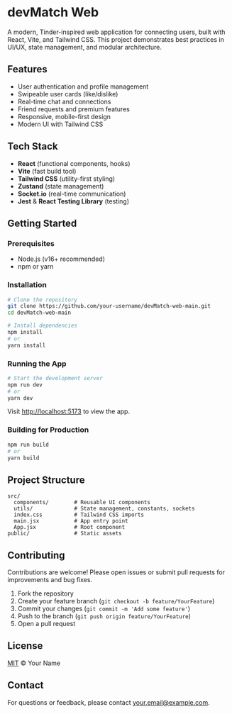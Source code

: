 # devMatch Web

A modern, Tinder-inspired web application for connecting users, built with React, Vite, and Tailwind CSS. This project demonstrates best practices in UI/UX, state management, and modular architecture.

## Features
- User authentication and profile management
- Swipeable user cards (like/dislike)
- Real-time chat and connections
- Friend requests and premium features
- Responsive, mobile-first design
- Modern UI with Tailwind CSS

## Tech Stack
- **React** (functional components, hooks)
- **Vite** (fast build tool)
- **Tailwind CSS** (utility-first styling)
- **Zustand** (state management)
- **Socket.io** (real-time communication)
- **Jest** & **React Testing Library** (testing)

## Getting Started

### Prerequisites
- Node.js (v16+ recommended)
- npm or yarn

### Installation
```bash
# Clone the repository
git clone https://github.com/your-username/devMatch-web-main.git
cd devMatch-web-main

# Install dependencies
npm install
# or
yarn install
```

### Running the App
```bash
# Start the development server
npm run dev
# or
yarn dev
```
Visit [http://localhost:5173](http://localhost:5173) to view the app.

### Building for Production
```bash
npm run build
# or
yarn build
```

## Project Structure
```
src/
  components/        # Reusable UI components
  utils/             # State management, constants, sockets
  index.css          # Tailwind CSS imports
  main.jsx           # App entry point
  App.jsx            # Root component
public/              # Static assets
```

## Contributing
Contributions are welcome! Please open issues or submit pull requests for improvements and bug fixes.

1. Fork the repository
2. Create your feature branch (`git checkout -b feature/YourFeature`)
3. Commit your changes (`git commit -m 'Add some feature'`)
4. Push to the branch (`git push origin feature/YourFeature`)
5. Open a pull request

## License
[MIT](LICENSE) © Your Name

## Contact
For questions or feedback, please contact [your.email@example.com](mailto:your.email@example.com).
